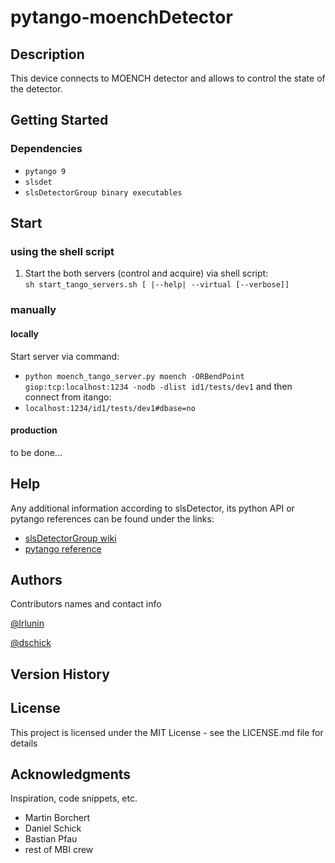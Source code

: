 # pytango-moenchDetector

## Description

This device connects to MOENCH detector and allows to control the state of the detector.

## Getting Started

### Dependencies

* `pytango 9`
* `slsdet`
* `slsDetectorGroup binary executables`

## Start
### using the shell script
1. Start the both servers (control and acquire) via shell script:  
`sh start_tango_servers.sh [ |--help| --virtual [--verbose]]`
### manually
#### locally
Start server via command:
* `python moench_tango_server.py moench -ORBendPoint giop:tcp:localhost:1234 -nodb -dlist id1/tests/dev1`
and then connect from itango:
* `localhost:1234/id1/tests/dev1#dbase=no`

#### production

to be done...

## Help

Any additional information according to slsDetector, its python API or pytango references can be found under the links:

* [slsDetectorGroup wiki](https://slsdetectorgroup.github.io/devdoc/pydetector.html)
* [pytango reference](https://pytango.readthedocs.io/en/stable/)

## Authors

Contributors names and contact info

[@lrlunin](https://github.com/lrlunin)

[@dschick](https://github.com/dschick)
## Version History


## License

This project is licensed under the MIT License - see the LICENSE.md file for details

## Acknowledgments

Inspiration, code snippets, etc.
* Martin Borchert
* Daniel Schick
* Bastian Pfau
* rest of MBI crew 
